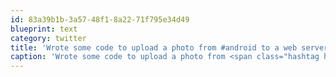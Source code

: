 ```yaml
---
id: 83a39b1b-3a57-48f1-8a22-71f795e34d49
blueprint: text
category: twitter
title: 'Wrote some code to upload a photo from #android to a web server via php.  Time to celebrate with some bambeerzles'
caption: 'Wrote some code to upload a photo from <span class="hashtag hashtag_local">#<a href="http://tweettemp.darylchymko.ca/?tag=android">android</a> to a web server via php.  Time to celebrate with some bambeerzles'
---
```

